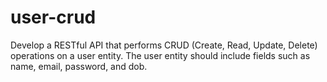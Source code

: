 # user-crud
Develop a RESTful API that performs CRUD (Create, Read, Update, Delete) operations on a user entity. The user entity should include fields such as name, email, password, and dob.
